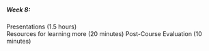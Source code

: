 ##### Week 8: 
Presentations (1.5 hours)  
Resources for learning more (20 minutes)
Post-Course Evaluation (10 minutes)
